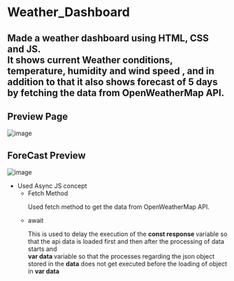 # Weather_Dashboard
## Made a weather dashboard using HTML, CSS and JS. <br> It shows current Weather conditions, temperature, humidity and wind speed , and in addition to that it also shows forecast of 5 days by fetching the data from OpenWeatherMap API.
## Preview Page
![image](https://github.com/DedSec2050/Web_Dev_dump_02/assets/119126965/32ec4c84-334d-4e38-98d8-25688dad6491)

## ForeCast Preview
![image](https://github.com/DedSec2050/Web_Dev_dump_02/assets/119126965/c4a34d2b-43f4-447b-af31-c30833056320)

<ul>
  <li>Used Async JS concept<ul><li>Fetch Method<p>Used fetch method to get the data from OpenWeatherMap API. </p></li>
    <li>await
    <p>This is used to delay the execution of the <b>const response </b> variable so that the api data is loaded first and then after the processing of data starts and<br>
    <b>var data </b> variable so that the processes regarding the json object stored in the <b>data</b> does not get executed before the loading of object in <b>var data</b></p></li>
  </ul>
  </li>
</ul>
